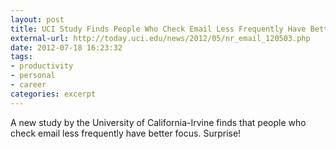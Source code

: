 ```yaml
---
layout: post
title: UCI Study Finds People Who Check Email Less Frequently Have Better Focus
external-url: http://today.uci.edu/news/2012/05/nr_email_120503.php
date: 2012-07-18 16:23:32
tags:
- productivity
- personal
- career
categories: excerpt
---
```

A new study by the University of California-Irvine finds that people who check email less frequently have better focus. Surprise!

